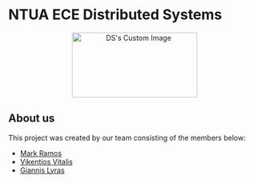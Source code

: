 # NTUA ECE Distributed Systems

<p align="center">
  <img src="https://user-images.githubusercontent.com/62433719/209676755-2f18ca15-2743-4383-920f-a25d3b962c3f.png"
alt="DS's Custom Image" width="250" height="130" />
</p>

## About us

This project was created by our team consisting of the members below:

- [Mark Ramos](https://github.com/MarkRamosS)
- [Vikentios Vitalis](https://github.com/VikentiosVitalis)
- [Giannis Lyras](https://github.com/ioannislyras98)

